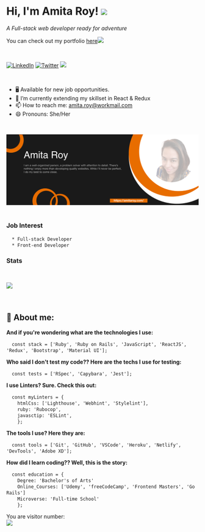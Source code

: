 <h1> Hi, I'm Amita Roy! <img src="https://media.giphy.com/media/26Fxy3Iz1ari8oytO/giphy.gif" width="70"></h1>
<p><em>A Full-stack web developer ready for adventure</em></p>

<p>You can check out my portfolio <a href="https://amitaroy.com/">here</a><img src="https://media.giphy.com/media/cKPse5DZaptID3YAMK/giphy.gif" width="60"></p><br>

<p>
  <a href="https://www.linkedin.com/in/amita-roy/" target="_blank"><img alt="LinkedIn" src="https://img.shields.io/badge/linkedin-%230077B5.svg?&style=for-the-badge&logo=linkedin&logoColor=white" /></a>
<a href="https://twitter.com/AmitaRoy14" target="_blank"><img alt="Twitter" src="https://img.shields.io/badge/twitter-%231DA1F2.svg?&style=for-the-badge&logo=twitter&logoColor=white" /></a>
<a href="https://medium.com/@sardana.amita2/"><img src="https://img.shields.io/badge/medium-%2312100E.svg?&style=for-the-badge&logo=medium&logoColor=white"></a>

</p> <br>

- 🖥 Available for new job opportunities.
- 🌱 I’m currently extending my skillset in React & Redux
- 📫 How to reach me: amita.roy@workmail.com
- 😄 Pronouns: She/Her

<br>

<img src="./images/banner.png" alt="header"><br><br>

<h3>Job Interest</h3>

```console
  * Full-stack Developer
  * Front-end Developer
```

<h3>Stats</h3><br>

<p align="left">
  <img src="https://github-readme-stats.vercel.app/api?username=Amita-Roy&show_icons=true&theme=radical" />
</p><br>

## 📇 About me:

**And if you're wondering what are the technologies I use:**

```
  const stack = ['Ruby', 'Ruby on Rails', 'JavaScript', 'ReactJS', 'Redux', 'Bootstrap', 'Material UI'];
```

**Who said I don't test my code?? Here are the techs I use for testing:**

```
  const tests = ['RSpec', 'Capybara', 'Jest'];
```

**I use Linters? Sure. Check this out:**

```
  const myLinters = {
    htmlCss: ['Lighthouse', 'Webhint', 'Stylelint'],
    ruby: 'Rubocop',
    javasctip: 'ESLint',
    };
```

**The tools I use? Here they are:**

```
  const tools = ['Git', 'GitHub', 'VSCode', 'Heroku', 'Netlify', 'DevTools', 'Adobe XD'];
```

**How did I learn coding?? Well, this is the story:**

```
  const education = {
    Degree: 'Bachelor's of Arts'
    Online_Courses: ['Udemy', 'freeCodeCamp', 'Frontend Masters', 'Go Rails']
    Microverse: 'Full-time School'
    };
```

<p align="left">
  You are visitor number: <br>
  <img src="https://profile-counter.glitch.me/Amita-Roy/count.svg" />
</p>
